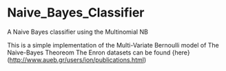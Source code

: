 # Naive_Bayes_Classifier
A Naive Bayes classifier using the Multinomial NB

This is a simple implementation of the Multi-Variate Bernoulli model of The Naive-Bayes Theoreom
The Enron datasets can be found {here}(http://www.aueb.gr/users/ion/publications.html)
